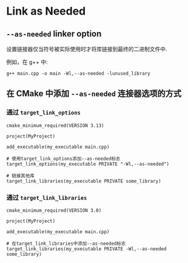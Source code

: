 # Link as Needed

## `--as-needed` linker option

设置链接器仅当符号被实际使用时才将库链接到最终的二进制文件中.

例如，在 g++ 中:

    g++ main.cpp -o main -Wl,--as-needed -lunused_library

## 在 CMake 中添加 `--as-needed` 连接器选项的方式

### 通过 `target_link_options `

    cmake_minimum_required(VERSION 3.13)

    project(MyProject)

    add_executable(my_executable main.cpp)

    # 使用target_link_options添加--as-needed标志
    target_link_options(my_executable PRIVATE "-Wl,--as-needed")

    # 链接其他库
    target_link_libraries(my_executable PRIVATE some_library)

### 通过 `target_link_libraries`

    cmake_minimum_required(VERSION 3.0)

    project(MyProject)

    add_executable(my_executable main.cpp)

    # 在target_link_libraries中添加--as-needed标志
    target_link_libraries(my_executable PRIVATE -Wl,--as-needed some_library)
